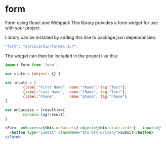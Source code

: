 # form
Form using React and Webpack
This library provides a form widget for use with your project. 

Library can be installed by adding this line to package.json dependancies:
```js
"form": "darincardin/form#1.1.4",
```

The widget can then be included in the project like this:

```jsx
import Form from 'form'; 

var state = {object: {} }	
	
var inputs = [ 
		{label:"First Name", name:"fName", tag:"Text"},
		{label:"Last Name",  name:"lName", tag:"Text"},
		{label:"Phone",      name:"phone", tag:"Phone"},
]	

var onSuccess = (result)=>{
		console.log(result);
}

<Form  onSuccess={this.onSuccess} object={this.state.order}   inputs={this.inputs}>
  <button type="submit" className="btn btn-primary">Submit</button> 
</Form>
```
